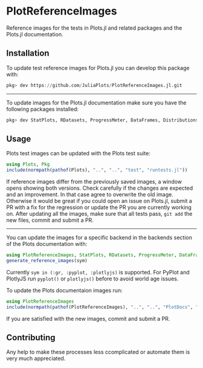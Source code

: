 # PlotReferenceImages

Reference images for the tests in Plots.jl and related packages and the Plots.jl documentation.

## Installation

To update test reference images for Plots.jl you can develop this package with:

```julia
pkg> dev https://github.com/JuliaPlots/PlotReferenceImages.jl.git
```

---

To update images for the Plots.jl documentation make sure you have the following packages installed:

```julia
pkg> dev StatPlots, RDatasets, ProgressMeter, DataFrames, Distributions, StatsBase, Iterators
```

## Usage

Plots test images can be updated with the Plots test suite:

```julia
using Plots, Pkg
include(normpath(pathof(Plots), "..", "..", "test", "runtests.jl"))
```
If reference images differ from the previously saved images, a window opens showing both versions.
Check carefully if the changes are expected and an improvement.
In that case agree to overwrite the old image.
Otherwise it would be great if you could open an issue on Plots.jl, submit a PR with a fix for the regression or update the PR you are currently working on.
After updating all the images, make sure that all tests pass, `git add` the new files, commit and submit a PR.

---

You can update the images for a specific backend in the backends section of the Plots documentation with:

```julia
using PlotReferenceImages, StatPlots, RDatasets, ProgressMeter, DataFrames, Distributions, StatsBase, Iterators
generate_reference_images(sym)
```

Currently `sym in (:gr, :pyplot, :plotlyjs)` is supported. For PyPlot and PlotlyJS run `pyplot()` or `plotlyjs()` before to avoid world age issues.

To update the Plots documentaion images run:

```julia
using PlotReferenceImages
include(normpath(pathof(PlotReferenceImages), "..", "..", "PlotDocs", "generate_doc_images.jl"))
```

If you are satisfied with the new images, commit and submit a PR.

## Contributing

Any help to make these processes less ccomplicated or automate them is very much appreciated.
